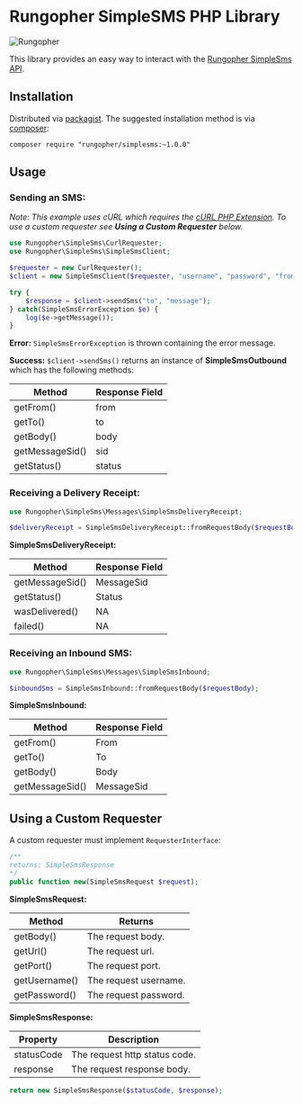 # Rungopher SimpleSMS PHP Library

![Rungopher](https://www.rungopher.com/images/logo.png)

This library provides an easy way to interact with the [Rungopher SimpleSms API](https://www.rungopher.com/simple.html).

## Installation
Distributed via [packagist](https://packagist.org/packages/rungopher/simplesms). The suggested installation method is via [composer](https://getcomposer.org/):

``` shell
composer require "rungopher/simplesms:~1.0.0"
```


## Usage
### Sending an SMS:

*Note: This example uses cURL which requires the [cURL PHP Extension](http://php.net/manual/en/book.curl.php). To use a custom requester see* ***Using a Custom Requester*** *below.*

``` php
use Rungopher\SimpleSms\CurlRequester;
use Rungopher\SimpleSms\SimpleSmsClient;

$requester = new CurlRequester();
$client = new SimpleSmsClient($requester, "username", "password", "from");

try {
	$response = $client->sendSms("to", "message");
} catch(SimpleSmsErrorException $e) {
	log($e->getMessage());
}
```
**Error:** `SimpleSmsErrorException` is thrown containing the error message.

**Success:** `$client->sendSms()` returns an instance of **SimpleSmsOutbound** which has the following methods:


| Method          | Response Field |
| --------------- | -------------- |
| getFrom()       | from           |
| getTo()         | to             |
| getBody()       | body           |
| getMessageSid() | sid            |
| getStatus()     | status         | 
	
	
	
### Receiving a Delivery Receipt:
``` php
use Rungopher\SimpleSms\Messages\SimpleSmsDeliveryReceipt;

$deliveryReceipt = SimpleSmsDeliveryReceipt::fromRequestBody($requestBody);
```


**SimpleSmsDeliveryReceipt:**

| Method          | Response Field |
| --------------- | -------------- |
| getMessageSid() | MessageSid     |
| getStatus()     | Status         |
| wasDelivered()  | NA             |
| failed()        | NA             |


### Receiving an Inbound SMS:
``` php
use Rungopher\SimpleSms\Messages\SimpleSmsInbound;

$inboundSms = SimpleSmsInbound::fromRequestBody($requestBody);

```

**SimpleSmsInbound:**

| Method          | Response Field |
| --------------- | -------------- |
| getFrom()       | From           |
| getTo()         | To             |
| getBody()       | Body           |
| getMessageSid() | MessageSid     |


## Using a Custom Requester
A custom requester must implement `RequesterInterface`:

``` php
/**
returns: SimpleSmsResponse
*/
public function new(SimpleSmsRequest $request);
```

**SimpleSmsRequest:**

| Method          | Returns               |
| --------------- | --------------------- |
| getBody()       | The request body.     |
| getUrl()        | The request url.      |
| getPort()       | The request port.     |
| getUsername()   | The request username. |
| getPassword()   | The request password. |


**SimpleSmsResponse:**

| Property          | Description                   |
| ----------------- | ----------------------------- |
| statusCode        | The request http status code. |
| response          | The request response body.    |

``` php
return new SimpleSmsResponse($statusCode, $response);
```


